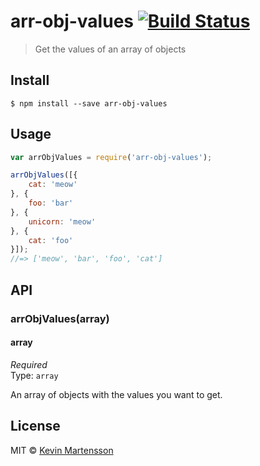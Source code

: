 # arr-obj-values [![Build Status](https://travis-ci.org/kevva/arr-obj-values.svg?branch=master)](https://travis-ci.org/kevva/arr-obj-values)

> Get the values of an array of objects


## Install

```
$ npm install --save arr-obj-values
```


## Usage

```js
var arrObjValues = require('arr-obj-values');

arrObjValues([{
	cat: 'meow'
}, {
	foo: 'bar'
}, {
	unicorn: 'meow'
}, {
	cat: 'foo'
}]);
//=> ['meow', 'bar', 'foo', 'cat']
```


## API

### arrObjValues(array)

#### array

*Required*  
Type: `array`

An array of objects with the values you want to get.


## License

MIT © [Kevin Martensson](http://github.com/kevva)
